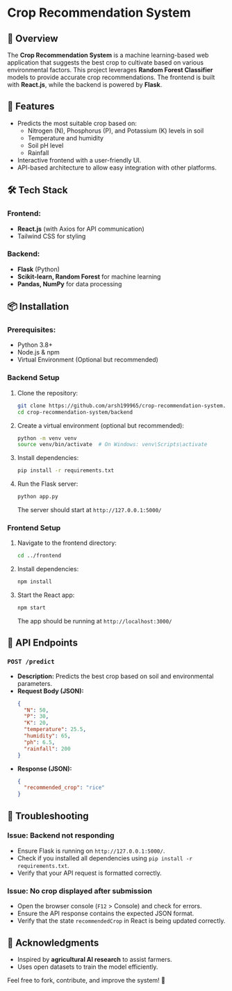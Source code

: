 # Crop Recommendation System

## 🌱 Overview

The **Crop Recommendation System** is a machine learning-based web application that suggests the best crop to cultivate based on various environmental factors. This project leverages **Random Forest Classifier** models to provide accurate crop recommendations. The frontend is built with **React.js**, while the backend is powered by **Flask**.

## 🚀 Features

- Predicts the most suitable crop based on:
  - Nitrogen (N), Phosphorus (P), and Potassium (K) levels in soil
  - Temperature and humidity
  - Soil pH level
  - Rainfall
- Interactive frontend with a user-friendly UI.
- API-based architecture to allow easy integration with other platforms.

## 🛠 Tech Stack

### Frontend:

- **React.js** (with Axios for API communication)
- Tailwind CSS for styling

### Backend:

- **Flask** (Python)
- **Scikit-learn, Random Forest** for machine learning
- **Pandas, NumPy** for data processing

## 📦 Installation

### Prerequisites:

- Python 3.8+
- Node.js & npm
- Virtual Environment (Optional but recommended)

### Backend Setup

1. Clone the repository:
   ```bash
   git clone https://github.com/arsh199965/crop-recommendation-system.git
   cd crop-recommendation-system/backend
   ```
2. Create a virtual environment (optional but recommended):
   ```bash
   python -m venv venv
   source venv/bin/activate  # On Windows: venv\Scripts\activate
   ```
3. Install dependencies:
   ```bash
   pip install -r requirements.txt
   ```
4. Run the Flask server:
   ```bash
   python app.py
   ```
   The server should start at `http://127.0.0.1:5000/`

### Frontend Setup

1. Navigate to the frontend directory:
   ```bash
   cd ../frontend
   ```
2. Install dependencies:
   ```bash
   npm install
   ```
3. Start the React app:
   ```bash
   npm start
   ```
   The app should be running at `http://localhost:3000/`

## 🔗 API Endpoints

### `POST /predict`

- **Description:** Predicts the best crop based on soil and environmental parameters.
- **Request Body (JSON):**
  ```json
  {
    "N": 50,
    "P": 30,
    "K": 20,
    "temperature": 25.5,
    "humidity": 65,
    "ph": 6.5,
    "rainfall": 200
  }
  ```
- **Response (JSON):**
  ```json
  {
    "recommended_crop": "rice"
  }
  ```

## 🧐 Troubleshooting

### Issue: Backend not responding

- Ensure Flask is running on `http://127.0.0.1:5000/`.
- Check if you installed all dependencies using `pip install -r requirements.txt`.
- Verify that your API request is formatted correctly.

### Issue: No crop displayed after submission

- Open the browser console (`F12` > Console) and check for errors.
- Ensure the API response contains the expected JSON format.
- Verify that the state `recommendedCrop` in React is being updated correctly.

## 🌟 Acknowledgments

- Inspired by **agricultural AI research** to assist farmers.
- Uses open datasets to train the model efficiently.

Feel free to fork, contribute, and improve the system! 🚀

